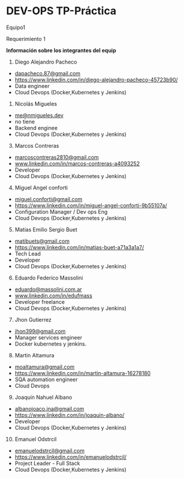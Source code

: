 
# DEV-OPS TP-Práctica

Equipo1

Requerimiento 1

**Información sobre los integrantes del equip**

1. Diego Alejandro Pacheco
- dapacheco.87@gmail.com
- https://www.linkedin.com/in/diego-alejandro-pacheco-45723b90/
- Data engineer
- Cloud Devops (Docker,Kubernetes y Jenkins)

1. Nicolás Migueles
- me@nmigueles.dev
- no tiene
- Backend enginee
- Cloud Devops (Docker,Kubernetes y Jenkins)

3. Marcos Contreras
- marcoscontreras2810@gmail.com
- www.linkedin.com/in/marcos-contreras-a4093252 
- Developer
- Cloud Devops (Docker,Kubernetes y Jenkins)

4. Miguel Angel conforti
- miguel.conforti@gmail.com
- https://www.linkedin.com/in/miguel-angel-conforti-9b55107a/
- Configuration Manager / Dev ops Eng
- Cloud Devops (Docker,Kubernetes y Jenkins)

5. Matias Emilio Sergio Buet
- matibuets@gmail.com
- https://www.linkedin.com/in/matias-buet-a71a3a1a7/
- Tech Lead
- Developer
- Cloud Devops (Docker,Kubernetes y Jenkins)

6. Eduardo Federico Massolini
- eduardo@massolini.com.ar 
- www.linkedin.com/in/edufmass
- Developer freelance
- Cloud Devops (Docker,Kubernetes y Jenkins)

7. Jhon Gutierrez
- jhon399@gmail.com
- Manager services engineer
- Docker kubernetes y jenkins.

8. Martin Altamura 
- moaltamura@gmail.com 
- https://www.linkedin.com/in/martin-altamura-16278180 
- SQA automation engineer   
- Cloud Devops

9. Joaquín Nahuel Albano
- albanojoaco.jna@gmail.com
- https://www.linkedin.com/in/joaquin-albano/
- Developer
- Cloud Devops (Docker,Kubernetes y Jenkins)

10. Emanuel Odstrcil
- emanuelodstrcil@gmail.com
- https://www.linkedin.com/in/emanuelodstrcil/
- Project Leader - Full Stack
- Cloud Devops (Docker,Kubernetes y Jenkins)
